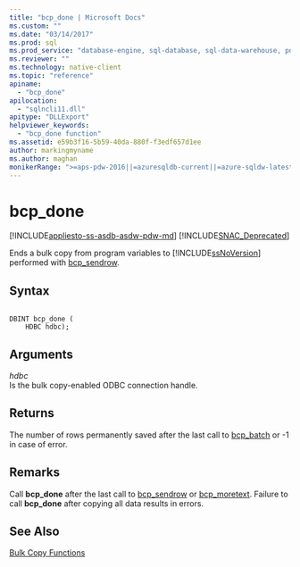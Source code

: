 ```yaml
---
title: "bcp_done | Microsoft Docs"
ms.custom: ""
ms.date: "03/14/2017"
ms.prod: sql
ms.prod_service: "database-engine, sql-database, sql-data-warehouse, pdw"
ms.reviewer: ""
ms.technology: native-client
ms.topic: "reference"
apiname: 
  - "bcp_done"
apilocation: 
  - "sqlncli11.dll"
apitype: "DLLExport"
helpviewer_keywords: 
  - "bcp_done function"
ms.assetid: e59b3f16-5b59-40da-880f-f3edf657d1ee
author: markingmyname
ms.author: maghan
monikerRange: ">=aps-pdw-2016||=azuresqldb-current||=azure-sqldw-latest||>=sql-server-2016||=sqlallproducts-allversions||>=sql-server-linux-2017||=azuresqldb-mi-current"
---
```

# bcp_done
[!INCLUDE[appliesto-ss-asdb-asdw-pdw-md](../../includes/appliesto-ss-asdb-asdw-pdw-md.md)]
[!INCLUDE[SNAC_Deprecated](../../includes/snac-deprecated.md)]

  Ends a bulk copy from program variables to [!INCLUDE[ssNoVersion](../../includes/ssnoversion-md.md)] performed with [bcp_sendrow](../../relational-databases/native-client-odbc-extensions-bulk-copy-functions/bcp-sendrow.md).  
  
## Syntax  
  
```  
  
DBINT bcp_done (  
    HDBC hdbc);  
```  
  
## Arguments  
 *hdbc*  
 Is the bulk copy-enabled ODBC connection handle.  
  
## Returns  
 The number of rows permanently saved after the last call to [bcp_batch](../../relational-databases/native-client-odbc-extensions-bulk-copy-functions/bcp-batch.md) or -1 in case of error.  
  
## Remarks  
 Call **bcp_done** after the last call to [bcp_sendrow](../../relational-databases/native-client-odbc-extensions-bulk-copy-functions/bcp-sendrow.md) or [bcp_moretext](../../relational-databases/native-client-odbc-extensions-bulk-copy-functions/bcp-moretext.md). Failure to call **bcp_done** after copying all data results in errors.  
  
## See Also  
 [Bulk Copy Functions](../../relational-databases/native-client-odbc-extensions-bulk-copy-functions/sql-server-driver-extensions-bulk-copy-functions.md)  
  
  
